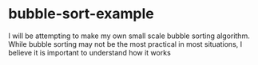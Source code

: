 # bubble-sort-example
I will be attempting to make my own
small scale bubble sorting algorithm.
While bubble sorting may not be the 
most practical in most situations, 
I believe it is important to 
understand how it works 